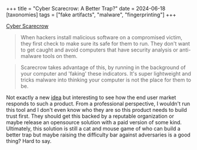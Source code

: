 +++
title = "Cyber Scarecrow: A Better Trap?"
date = 2024-06-18
[taxonomies]
tags = ["fake artifacts", "malware", "fingerprinting"]
+++

[Cyber Scarecrow](https://www.cyberscarecrow.com/)

> When hackers install malicious software on a compromised victim, they first check to make sure its safe for them to run. They don't want to get caught and avoid computers that have security analysis or anti-malware tools on them.

> Scarecrow takes advantage of this, by running in the background of your computer and 'faking' these indicators. It's super lightweight and tricks malware into thinking your computer is not the place for them to be.

Not exactly a new [idea](https://github.com/NavyTitanium/Fake-Sandbox-Artifacts) but interesting to see how the end user market responds to such a product. From a professional perspective, I wouldn't run this tool and I don't even know who they are so this product needs to build trust first. They should get this backed by a reputable organization or maybe release an opensource solution with a paid version of some kind. Ultimately, this solution is still a cat and mouse game of who can build a better trap but maybe raising the difficulty bar against adversaries is a good thing? Hard to say.